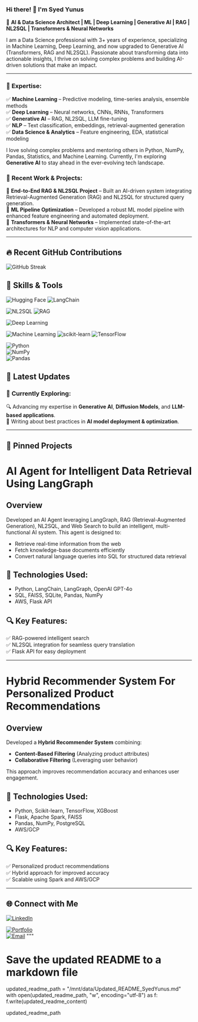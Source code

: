 
### Hi there! 👋 I'm **Syed Yunus**  

🚀 **AI & Data Science Architect | ML | Deep Learning | Generative AI | RAG | NL2SQL | Transformers & Neural Networks**

I am a Data Science professional with 3+ years of experience, specializing in Machine Learning, Deep Learning, and now upgraded to Generative AI (Transformers, RAG and NL2SQL). Passionate about transforming data into actionable insights, I thrive on solving complex problems and building AI-driven solutions that make an impact.

---
### 🔹 **Expertise:**
✅ **Machine Learning** – Predictive modeling, time-series analysis, ensemble methods  
✅ **Deep Learning** – Neural networks, CNNs, RNNs, Transformers  
✅ **Generative AI** – RAG, NL2SQL, LLM fine-tuning  
✅ **NLP** – Text classification, embeddings, retrieval-augmented generation  
✅ **Data Science & Analytics** – Feature engineering, EDA, statistical modeling  

I love solving complex problems and mentoring others in Python, NumPy, Pandas, Statistics, and Machine Learning. Currently, I'm exploring **Generative AI** to stay ahead in the ever-evolving tech landscape.

### 🚀 **Recent Work & Projects:**
📌 **End-to-End RAG & NL2SQL Project** – Built an AI-driven system integrating Retrieval-Augmented Generation (RAG) and NL2SQL for structured query generation.  
📌 **ML Pipeline Optimization** – Developed a robust ML model pipeline with enhanced feature engineering and automated deployment.  
📌 **Transformers & Neural Networks** – Implemented state-of-the-art architectures for NLP and computer vision applications.  

---
## 🔥 Recent GitHub Contributions
![GitHub Streak](https://github-readme-stats.vercel.app/api?username=syedyunusds&show_icons=true&theme=radical&hide_border=true)

## 🔧 Skills & Tools
![Hugging Face](https://img.shields.io/badge/Hugging%20Face-FF4F00?style=for-the-badge&logo=HuggingFace&logoColor=white)  ![LangChain](https://img.shields.io/badge/LangChain-4A90E2?style=for-the-badge&logo=LangChain&logoColor=white) 

![NL2SQL](https://img.shields.io/badge/NL2SQL-6A1B9A?style=for-the-badge&logo=PostgreSQL&logoColor=white)   ![RAG](https://img.shields.io/badge/RAG-FF4500?style=for-the-badge&logo=OpenAI&logoColor=white)

![Deep Learning](https://img.shields.io/badge/Deep%20Learning-000080?style=for-the-badge&logo=PyTorch&logoColor=white)   

![Machine Learning](https://img.shields.io/badge/Machine%20Learning-FFD700?style=for-the-badge&logo=TensorFlow&logoColor=white) 
![scikit-learn](https://img.shields.io/badge/scikit--learn-F7931E?style=for-the-badge&logo=scikit-learn&logoColor=white) 
![TensorFlow](https://img.shields.io/badge/TensorFlow-FF6F00?style=for-the-badge&logo=tensorflow&logoColor=white) 

![Python](https://img.shields.io/badge/Python-3670A0?style=for-the-badge&logo=python&logoColor=ffdd54)  
![NumPy](https://img.shields.io/badge/NumPy-013243?style=for-the-badge&logo=NumPy&logoColor=white)  
![Pandas](https://img.shields.io/badge/Pandas-150458?style=for-the-badge&logo=pandas&logoColor=white)  

## 🚀 Latest Updates
### 🎯 **Currently Exploring:**
🔍 Advancing my expertise in **Generative AI**, **Diffusion Models**, and **LLM-based applications**.  
📖 Writing about best practices in **AI model deployment & optimization**. 

---
## 📌 Pinned Projects

# AI Agent for Intelligent Data Retrieval Using LangGraph

## Overview
Developed an AI Agent leveraging LangGraph, RAG (Retrieval-Augmented Generation), NL2SQL, and Web Search to build an intelligent, multi-functional AI system. This agent is designed to:
- Retrieve real-time information from the web
- Fetch knowledge-base documents efficiently
- Convert natural language queries into SQL for structured data retrieval

## 🚀 Technologies Used:
- Python, LangChain, LangGraph, OpenAI GPT-4o  
- SQL, FAISS, SQLite, Pandas, NumPy  
- AWS, Flask API  

## 🔍 Key Features:
✅ RAG-powered intelligent search  
✅ NL2SQL integration for seamless query translation  
✅ Flask API for easy deployment  

---
# Hybrid Recommender System For Personalized Product Recommendations

## Overview
Developed a **Hybrid Recommender System** combining:
- **Content-Based Filtering** (Analyzing product attributes)  
- **Collaborative Filtering** (Leveraging user behavior)

This approach improves recommendation accuracy and enhances user engagement.

## 🚀 Technologies Used:
- Python, Scikit-learn, TensorFlow, XGBoost  
- Flask, Apache Spark, FAISS  
- Pandas, NumPy, PostgreSQL  
- AWS/GCP  

## 🔍 Key Features:
✅ Personalized product recommendations  
✅ Hybrid approach for improved accuracy  
✅ Scalable using Spark and AWS/GCP  

---

## 🌐 Connect with Me
[![LinkedIn](https://img.shields.io/badge/LinkedIn-Connect-blue?style=flat&logo=linkedin)](https://www.linkedin.com/in/syedyunusds)

[![Portfolio](https://img.shields.io/badge/Portfolio-000?style=for-the-badge&logo=portfolio&logoColor=white)]()  
[![Email](https://img.shields.io/badge/Email-EA4335?style=for-the-badge&logo=gmail&logoColor=white)](mailto:syedyunusds@gmail.com)
"""

# Save the updated README to a markdown file
updated_readme_path = "/mnt/data/Updated_README_SyedYunus.md"
with open(updated_readme_path, "w", encoding="utf-8") as f:
    f.write(updated_readme_content)

updated_readme_path

